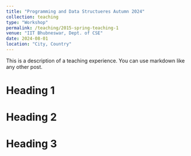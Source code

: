 ```yaml
---
title: "Programming and Data Structueres Autumn 2024"
collection: teaching
type: "Workshop"
permalink: /teaching/2015-spring-teaching-1
venue: "IIT Bhubneswar, Dept. of CSE"
date: 2024-08-01
location: "City, Country"
---
```


This is a description of a teaching experience. You can use markdown like any other post.

Heading 1
======

Heading 2
======

Heading 3
======
